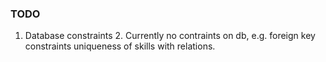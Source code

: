 ### TODO
1. Database constraints
   2. Currently no contraints on db, e.g. foreign key constraints uniqueness of skills with relations.